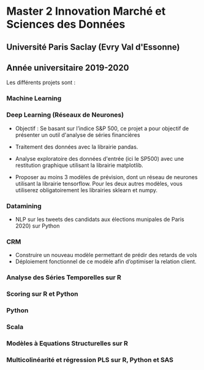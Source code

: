 # Master 2 Innovation Marché et Sciences des Données 

## Université Paris Saclay (Evry Val d'Essonne)

## Année universitaire 2019-2020


Les différents projets sont :

### Machine Learning 
 
 
### Deep Learning (Réseaux de Neurones)
 
* Objectif : Se basant sur l’indice S&P 500, ce projet a pour objectif de présenter un outil d'analyse de séries financières 
      
* Traitement des données avec la librairie pandas.
* Analyse exploratoire des données d'entrée (ici le SP500) avec une restitution graphique utilisant la librairie matplotlib.
* Proposer au moins 3 modèles de prévision, dont un réseau de neurones utilisant la librairie tensorflow. Pour les deux autres             modèles, vous utiliserez obligatoirement les librairies sklearn et numpy.
 
 
### Datamining 

 * NLP sur les tweets des candidats aux élections munipales de Paris 2020) sur Python


### CRM
 
 * Construire un nouveau modèle permettant de prédir des retards de vols
 * Déploiement fonctionnel de ce modèle afin d’optimiser la relation client.   
 
### Analyse des Séries Temporelles sur R
 
 
### Scoring sur R et Python

 
### Python

 
### Scala 
 
 
### Modèles à Equations Structurelles sur R

 
### Multicolinéarité et régression PLS sur R, Python et SAS
